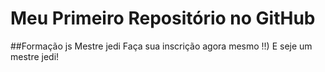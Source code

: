 # Meu Primeiro Repositório no GitHub 
##Formação js Mestre jedi
Faça sua inscrição agora mesmo !!) E seje um mestre jedi!
